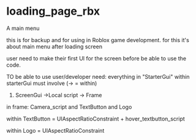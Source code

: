 # loading_page_rbx
A main menu

this is for backup and for using in Roblox game development.
for this
it's about main menu after loading screen

user need to make their first UI for the screen before be able to use the code.

TO be able to use
user/developer need:
everything in "StarterGui"
within starterGui must involve
(-> = within)
1. ScreenGui ->Local script -> Frame

in frame: Camera_script and TextButton and Logo

within TextButton = UIAspectRatioConstraint + hover_textbutton_script

within Logo = UIAspectRatioConstraint

